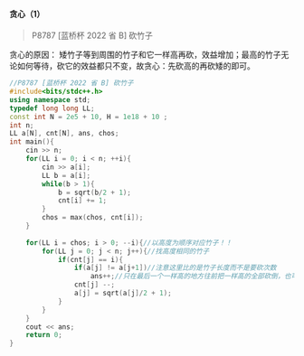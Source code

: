 #### 贪心（1）

> P8787 [蓝桥杯 2022 省 B] 砍竹子

贪心的原因：
矮竹子等到周围的竹子和它一样高再砍，效益增加；最高的竹子无论如何等待，砍它的效益都只不变，故贪心：先砍高的再砍矮的即可。

```c++
//P8787 [蓝桥杯 2022 省 B] 砍竹子
#include<bits/stdc++.h>
using namespace std;
typedef long long LL;
const int N = 2e5 + 10, H = 1e18 + 10 ;
int n;
LL a[N], cnt[N], ans, chos;
int main(){
	cin >> n;
	for(LL i = 0; i < n; ++i){
		cin >> a[i];
		LL b = a[i];
		while(b > 1){
			b = sqrt(b/2 + 1);
			cnt[i] += 1;
		}
		chos = max(chos, cnt[i]);
	}
	
	for(LL i = chos; i > 0; --i){//以高度为顺序对应竹子！！
		for(LL j = 0; j < n; j++){//找高度相同的竹子
			if(cnt[j] == i){
				if(a[j] != a[j+1])//注意这里比的是竹子长度而不是要砍次数
					ans++;//只在最后一个一样高的地方往前把一样高的全部砍倒，也可以处理到n的边界情况
				cnt[j] --;
				a[j] = sqrt(a[j]/2 + 1);
			}
		}
	}
	cout << ans;
	return 0;
}
```

